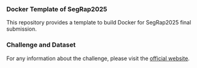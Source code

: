 ### Docker Template of SegRap2025
This repository provides a template to build Docker for SegRap2025 final submission.

### Challenge and Dataset
For any information about the challenge, please visit the [official website](https://hilab-git.github.io/SegRap2025_Challenge/index.html).